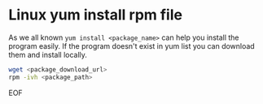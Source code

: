 # Linux yum install rpm file
As we all known `yum install <package_name>` can help you install the program easily. If the program doesn't exist in yum
list you can download them and install locally.

```bash
wget <package_download_url>
rpm -ivh <package_path>
```

EOF